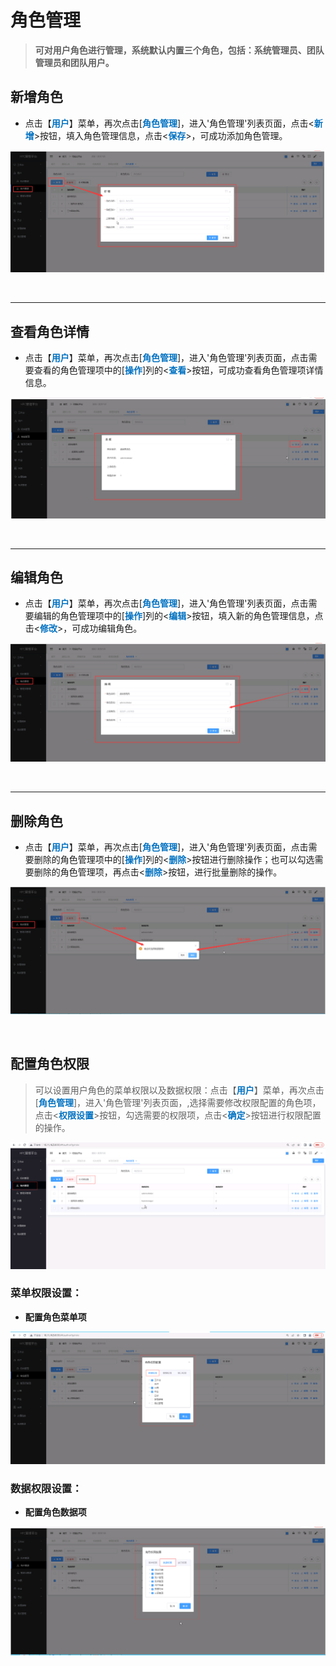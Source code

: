 角色管理
===============================


> **可对用户角色进行管理，系统默认内置三个角色，包括：系统管理员、团队管理员和团队用户。**


## 新增角色 ##

* 点击【**<font color=#0071C1>用户</font>**】菜单，再次点击[**<font color=#0071C1>角色管理</font>**]，进入'角色管理'列表页面，点击<**<font color=#0071C1>新增</font>**>按钮，填入角色管理信息，点击<**<font color=#0071C1>保存</font>**>，可成功添加角色管理。


![新增角色管理](../_static/img/usermanagement/addRole.png)


&emsp;

----------------------------------------------------------------------------------------------------------------------------------

## 查看角色详情 ##

* 点击【**<font color=#0071C1>用户</font>**】菜单，再次点击[**<font color=#0071C1>角色管理</font>**]，进入'角色管理'列表页面，点击需要查看的角色管理项中的[**<font color=#0071C1>操作</font>**]列的<**<font color=#0071C1>查看</font>**>按钮，可成功查看角色管理项详情信息。

![查看角色管理详情](../_static/img/usermanagement/roleDetail.png)


&emsp;

----------------------------------------------------------------------------------------------------------------------------------

## 编辑角色 ##

* 点击【**<font color=#0071C1>用户</font>**】菜单，再次点击[**<font color=#0071C1>角色管理</font>**]，进入'角色管理'列表页面，点击需要编辑的角色管理项中的[**<font color=#0071C1>操作</font>**]列的<**<font color=#0071C1>编辑</font>**>按钮，填入新的角色管理信息，点击<**<font color=#0071C1>修改</font>**>，可成功编辑角色。


![修改角色管理](../_static/img/usermanagement/editRole.png)


&emsp;

----------------------------------------------------------------------------------------------------------------------------------

## 删除角色 ##

* 点击【**<font color=#0071C1>用户</font>**】菜单，再次点击[**<font color=#0071C1>角色管理</font>**]，进入'角色管理'列表页面，点击需要删除的角色管理项中的[**<font color=#0071C1>操作</font>**]列的<**<font color=#0071C1>删除</font>**>按钮进行删除操作；也可以勾选需要删除的角色管理项，再点击<**<font color=#0071C1>删除</font>**>按钮，进行批量删除的操作。


![删除角色管理](../_static/img/usermanagement/deleteRole.png)


&emsp;

## 配置角色权限 ##

> 可以设置用户角色的菜单权限以及数据权限：点击【**<font color=#0071C1>用户</font>**】菜单，再次点击[**<font color=#0071C1>角色管理</font>**]，进入'角色管理'列表页面，,选择需要修改权限配置的角色项，点击<**<font color=#0071C1>权限设置</font>**>按钮，勾选需要的权限项，点击<**<font color=#0071C1>确定</font>**>按钮进行权限配置的操作。

![权限配置](../_static/img/usermanagement/permission.png)

### 菜单权限设置：

+ **配置角色菜单项**

![菜单权限配置](../_static/img/usermanagement/menuPermission.png)


### 数据权限设置：

+ **配置角色数据项**

![数据权限配置](../_static/img/usermanagement/dataPermission.png)


&emsp;
